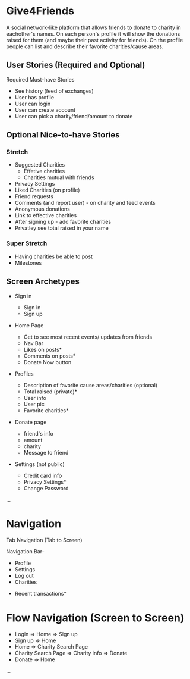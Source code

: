 # Give4Friends
A social network-like platform that allows friends to donate to charity in eachother's names. On each person's profile it will show the donations raised for them (and maybe their past activity for friends).  On the profile people can list and describe their favorite charities/cause areas.

## User Stories (Required and Optional)

Required Must-have Stories
* See history (feed of exchanges)
* User has profile
* User can login
* User can create account
* User can pick a charity/friend/amount to donate


## Optional Nice-to-have Stories

### Stretch
* Suggested Charities
  - Effetive charities
  - Charities mutual with friends
* Privacy Settings
* Liked Charities (on profile) 
* Friend requests
* Comments (and report user) - on charity and feed events
* Anonymous donations
* Link to effective charities
* After signing up - add favorite charities 
* Privatley see total raised in your name


### Super Stretch
* Having charities be able to post
* Milestones



## Screen Archetypes

* Sign in
  - Sign in 
  - Sign up
  
 * Home Page
    - Get to see most recent events/ updates from friends
    - Nav Bar
    - Likes on posts*
    - Comments on posts*
    - Donate Now button
     
* Profiles
  - Description of favorite cause areas/charities (optional)
  - Total raised (private)*
  - User info
  - User pic
  - Favorite charities*
    
* Donate page
  - friend's info
  - amount
  - charity
  - Message to friend
  
  
* Settings (not public)
  - Credit card info 
  - Privacy Settings*
  - Change Password

…
# Navigation
Tab Navigation (Tab to Screen)

Navigation Bar-
* Profile
* Settings
* Log out
* Charities 
- Recent transactions*

# Flow Navigation (Screen to Screen)

* Login
=> Home
=> Sign up
* Sign up
=> Home
* Home
=> Charity Search Page
* Charity Search Page
=> Charity info
=> Donate 
* Donate
=> Home


…
